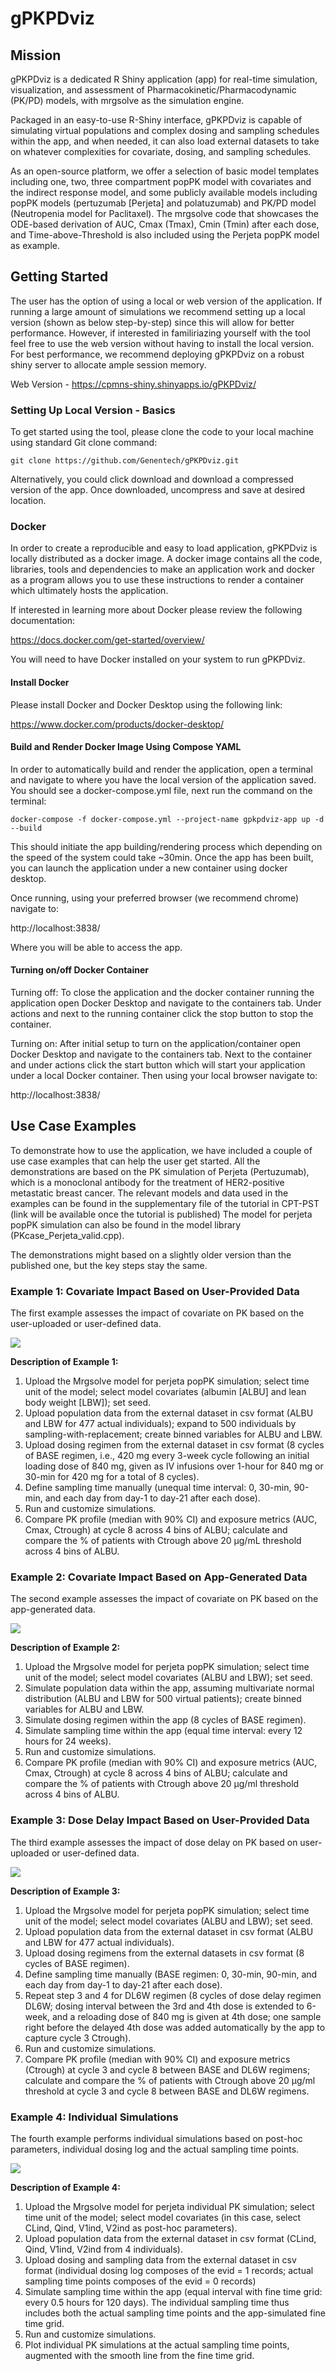 # gPKPDviz


## Mission

gPKPDviz is a dedicated R Shiny application (app) for real-time simulation, visualization, and assessment of Pharmacokinetic/Pharmacodynamic (PK/PD) models, with mrgsolve as the simulation engine.

Packaged in an easy-to-use R-Shiny interface, gPKPDviz is capable of simulating virtual populations and complex dosing and sampling schedules within the app, and when needed, it can also load external datasets to take on whatever complexities for covariate, dosing, and sampling schedules.

As an open-source platform, we offer a selection of basic model templates including one, two, three compartment popPK model with covariates and the indirect response model, and some publicly available models including popPK models (pertuzumab [Perjeta] and polatuzumab) and PK/PD model (Neutropenia model for Paclitaxel). The mrgsolve code that showcases the ODE-based derivation of AUC, Cmax (Tmax), Cmin (Tmin) after each dose, and Time-above-Threshold is also included using the Perjeta popPK model as example.

## Getting Started

The user has the option of using a local or web version of the application. If running a large amount of simulations we recommend setting up a local version (shown as below step-by-step) since this will allow for better performance. However, if interested in familiriazing yourself with the tool feel free to use the web version without having to install the local version. For best performance, we recommend deploying gPKPDviz on a robust shiny server to allocate ample session memory. 

Web Version - https://cpmns-shiny.shinyapps.io/gPKPDviz/

### Setting Up Local Version - Basics

To get started using the tool, please clone the code to your local machine using standard Git clone command: 

```
git clone https://github.com/Genentech/gPKPDviz.git

```

Alternatively, you could click download and download a compressed version of the app. Once downloaded, uncompress and save at desired location. 

### Docker

In order to create a reproducible and easy to load application, gPKPDviz is locally distributed as a docker image. A docker image contains all the code, libraries, tools and dependencies to make an application work and docker as a program allows you to use these instructions to render a container which ultimately hosts the application. 

If interested in learning more about Docker please review the following documentation: 

https://docs.docker.com/get-started/overview/

You will need to have Docker installed on your system to run gPKPDviz. 

#### Install Docker

Please install Docker and Docker Desktop using the following link: 

https://www.docker.com/products/docker-desktop/

#### Build and Render Docker Image Using Compose YAML 

In order to automatically build and render the application, open a terminal and navigate to where you have the local version of the application saved. You should see a docker-compose.yml file, next run the command on the terminal: 

```
docker-compose -f docker-compose.yml --project-name gpkpdviz-app up -d --build

```

This should initiate the app building/rendering process which depending on the speed of the system could take ~30min. Once the app has been built, you can launch the application under a new container using docker desktop.


Once running, using your preferred browser (we recommend chrome) navigate to:

http://localhost:3838/

Where you will be able to access the app. 


#### Turning on/off Docker Container

Turning off: 
To close the application and the docker container running the application open Docker Desktop and navigate to the containers tab. Under actions and next to the running container click the stop button to stop the container. 

Turning on:
After initial setup to turn on the application/container open Docker Desktop and navigate to the containers tab. Next to the container and under actions click the start button which will start your application under a local Docker container. Then using your local browser navigate to:  

http://localhost:3838/


## Use Case Examples

To demonstrate how to use the application, we have included a couple of use case examples that can help the user get started. All the demonstrations are based on the PK simulation of Perjeta (Pertuzumab), which is a monoclonal antibody for the treatment of HER2-positive metastatic breast cancer. The relevant models and data used in the examples can be found in the supplementary file of the tutorial in CPT-PST (link will be available once the tutorial is published) The model for perjeta popPK simulation can also be found in the model library (PKcase_Perjeta_valid.cpp).  

The demonstrations might based on a slightly older version than the published one, but the key steps stay the same.

### Example 1: Covariate Impact Based on User-Provided Data

The first example assesses the impact of covariate on PK based on the user-uploaded or user-defined data. 

<img src="Figures/1.gif">

**Description of Example 1:** 
 
1. Upload the Mrgsolve model for perjeta popPK simulation; select time unit of the model; select model covariates (albumin [ALBU] and lean body weight [LBW]); set seed.
2. Upload population data from the external dataset in csv format (ALBU and LBW for 477 actual individuals); expand to 500 individuals by sampling-with-replacement; create binned variables for ALBU and LBW.
3. Upload dosing regimen from the external dataset in csv format (8 cycles of BASE regimen, i.e., 420 mg every 3-week cycle following an initial loading dose of 840 mg, given as IV infusions over 1-hour for 840 mg or 30-min for 420 mg for a total of 8 cycles).
4. Define sampling time manually (unequal time interval: 0, 30-min, 90-min, and each day from day-1 to day-21 after each dose).
5. Run and customize simulations.
6. Compare PK profile (median with 90% CI) and exposure metrics (AUC, Cmax, Ctrough) at cycle 8 across 4 bins of ALBU; calculate and compare the % of patients with Ctrough above 20 μg/mL threshold across 4 bins of ALBU.


### Example 2: Covariate Impact Based on App-Generated Data

The second example assesses the impact of covariate on PK based on the app-generated data.

<img src="Figures/2.gif">

**Description of Example 2:** 

1. Upload the Mrgsolve model for perjeta popPK simulation; select time unit of the model; select model covariates (ALBU and LBW); set seed.
2. Simulate population data within the app, assuming multivariate normal distribution (ALBU and LBW for 500 virtual patients); create binned variables for ALBU and LBW.
3. Simulate dosing regimen within the app (8 cycles of BASE regimen). 
4. Simulate sampling time within the app (equal time interval: every 12 hours for 24 weeks).
5. Run and customize simulations.
6. Compare PK profile (median with 90% CI) and exposure metrics (AUC, Cmax, Ctrough) at cycle 8 across 4 bins of ALBU; calculate and compare the % of patients with Ctrough above 20 μg/ml threshold across 4 bins of ALBU.

### Example 3: Dose Delay Impact Based on User-Provided Data


The third example assesses the impact of dose delay on PK based on user-uploaded or user-defined data.

<img src="Figures/3.gif">

**Description of Example 3:** 

1. Upload the Mrgsolve model for perjeta popPK simulation; select time unit of the model; select model covariates (ALBU and LBW); set seed.
2. Upload population data from the external dataset in csv format (ALBU and LBW for 477 actual individuals).
3. Upload dosing regimens from the external datasets in csv format (8 cycles of BASE regimen).
4. Define sampling time manually (BASE regimen: 0, 30-min, 90-min, and each day from day-1 to day-21 after each dose).
5. Repeat step 3 and 4 for DL6W regimen (8 cycles of dose delay regimen DL6W; dosing interval between the 3rd and 4th dose is extended to 6-week, and a reloading dose of 840 mg is given at 4th dose; one sample right before the delayed 4th dose was added automatically by the app to capture cycle 3 Ctrough).
6. Run and customize simulations.
7. Compare PK profile (median with 90% CI) and exposure metrics (Ctrough) at cycle 3 and cycle 8 between BASE and DL6W regimens; calculate and compare the % of patients with Ctrough above 20 μg/ml threshold at cycle 3 and cycle 8 between BASE and DL6W regimens.

### Example 4: Individual Simulations

The fourth example performs individual simulations based on post-hoc parameters, individual dosing log and the actual sampling time points.


<img src="Figures/4.gif">

**Description of Example 4:** 

1. Upload the Mrgsolve model for perjeta individual PK simulation; select time unit of the model; select model covariates (in this case, select CLind, Qind, V1ind, V2ind as post-hoc parameters).
2. Upload population data from the external dataset in csv format (CLind, Qind, V1ind, V2ind from 4 individuals).
3. Upload dosing and sampling data from the external dataset in csv format (individual dosing log composes of the evid = 1 records; actual sampling time points composes of the evid = 0 records)
4. Simulate sampling time within the app (equal interval with fine time grid: every 0.5 hours for 120 days). The individual sampling time thus includes both the actual sampling time points and the app-simulated fine time grid.
5. Run and customize simulations. 
6. Plot individual PK simulations at the actual sampling time points, augmented with the smooth line from the fine time grid.





